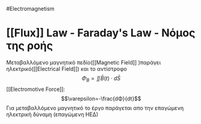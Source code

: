 #Electromagnetism 
# [[Flux]] Law - Faraday's Law - Νόμος της ροής
Μεταβαλλόμενο μαγνητικό πεδίο([[Magnetic Field]] )παράγει ηλεκτρικό([[Electrical Field]]) και το αντίστροφο
$$Φ_Β=\iint \bar B(t)\cdot d\bar{S}$$
[[Electromotive Force]]:
$$\varepsilon=-\frac{dΦ}{dt}$$
Για μεταβαλλόμενο μαγνητικό το έργο παράγεται απο την επαγώμενη ηλεκτρική δύναμη (επαγώμενη ΗΕΔ)